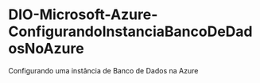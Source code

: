 # DIO-Microsoft-Azure-ConfigurandoInstanciaBancoDeDadosNoAzure
Configurando uma instância de Banco de Dados na Azure
